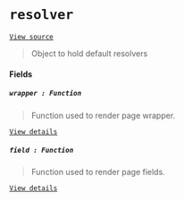 # `resolver`
[`View source`](../../../src/page/resolver.js)

> Object to hold default resolvers

#### Fields

##### `wrapper : Function`

> Function used to render page wrapper.

[`View details`](resolver/wrapperResolver.js)

##### `field : Function`

> Function used to render page fields.

[`View details`](resolver/fieldResolver.js)
